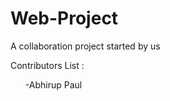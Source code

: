 # Web-Project
A collaboration project started by us

Contributors List :
<ul>
  -Abhirup Paul
</ul>

